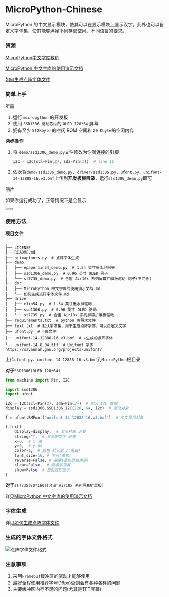 # MicroPython-Chinese

MicroPython 的中文显示模块，使其可以在显示模块上显示汉字。此外也可以自定义字体集，使其能够满足不同存储空间、不同语言的要求。

### 资源

[MicroPython中文字库教程](https://www.bilibili.com/video/BV12B4y1B7Ff/)

[MicroPython 中文字库的使用演示文档](/doc/MicroPython%20中文字库的使用演示文档.md)

[如何生成点阵字体文件](/doc/如何生成点阵字体文件.md)

### 简单上手

所需

1. 运行 `micropython` 的开发板
2. 使用 `SSD1306 驱动芯片`的 `OLED 128*64` 屏幕
3. 拥有至少 `512Kbyte` 的空闲 ROM 空间和 `20 Kbyte`的空闲内存

**两步操作**

1. 将 `demo/ssd1306_demo.py`文件修改为你所连接的引脚

   ```python
   i2c = I2C(scl=Pin(2), sda=Pin(3))  # line 16
   ```

2. 依次将`demo/ssd1306_demo.py`、`driver/ssd1306.py`、`ufont.py`、`unifont-14-12888-16.v3.bmf`上传到**开发板根目录**，运行`ssd1306_demo.py`即可

图片

如果你运行成功了，正常情况下是会显示

   <img src="https://s1.ax1x.com/2022/07/31/vFBplT.jpg" alt="运行效果" style="zoom: 33%;" />

### 使用方法

**项目文件**

```shell
.
├── LICENSE
├── README.md
├── bitmapfonts.py  # 点阵字体生成
├── demo
│   ├── epaper1in54_demo.py  # 1.54 英寸墨水屏例子
│   ├── ssd1306_demo.py  # 0.96 英寸 OLED 例子
│   └── st7735_demo.py  # 合宙 Air10x 系列屏幕扩展板驱动 例子(不完善)
├── doc
│   ├── MicroPython 中文字库的使用演示文档.md
│   └── 如何生成点阵字体文件.md
├── driver
│   ├── e1in54.py  # 1.54 英寸墨水屏驱动
│   ├── ssd1306.py  # 0.96 英寸 OLED 驱动
│   └── st7735.py  # 合宙 Air10x 系列屏幕扩展板驱动
├── requirements.txt  # python 库需求文件
├── text.txt  # 默认字体集，用于生成点阵字体，可以自定义文字
├── ufont.py  # ⭐库文件
├── unifont-14-12888-16.v3.bmf  # ⭐生成的点阵字体
└── unifont-14.0.04.ttf  # Unifont 字体 https://savannah.gnu.org/projects/unifont/
```

上传`ufont.py`、`unifont-14-12888-16.v3.bmf`到`MicroPython`根目录

**对于**`SSD1306(OLED 128*64)`

```python
from machine import Pin, I2C

import ssd1306
import ufont

i2c = I2C(scl=Pin(2), sda=Pin(3))  # 定义 I2C 管脚
display = ssd1306.SSD1306_I2C(128, 64, i2c)  # 驱动对象

f = ufont.BMFont("unifont-14-12888-16.v3.bmf")  # 中文显示对象

f.text(
    display=display,  # 显示对象 必要
    string="",  # 显示的文字 必要
    x=0,  # x 轴
    y=0,  # y 轴
    color=1,  # 颜色 默认是 1(黑白)
    font_size=16, # 字号(像素)
    reverse=False, # 逆置(墨水屏会用到)
    clear=False,  # 显示前清屏
    show=False  # 是否立即显示
)
```

**对于**`st7735(80*160)[合宙 Air10x 系列屏幕扩展板]`

详见[MicroPython 中文字库的使用演示文档](/doc/MicroPython%20中文字库的使用演示文档.md)

### 字体生成

详见[如何生成点阵字体文件](/doc/如何生成点阵字体文件.md)

### 生成的字体文件格式

![点阵字体文件格式](https://s1.ax1x.com/2022/07/31/vkQ9u6.jpg)

### 注意事项

1. 采用`Framebuf`缓冲区的驱动才能够使用
2. 最好全程使用推荐字号(16px)否则会有各种各样的问题
3. 主要缓冲区内存不足的问题(尤其是TFT屏幕)
